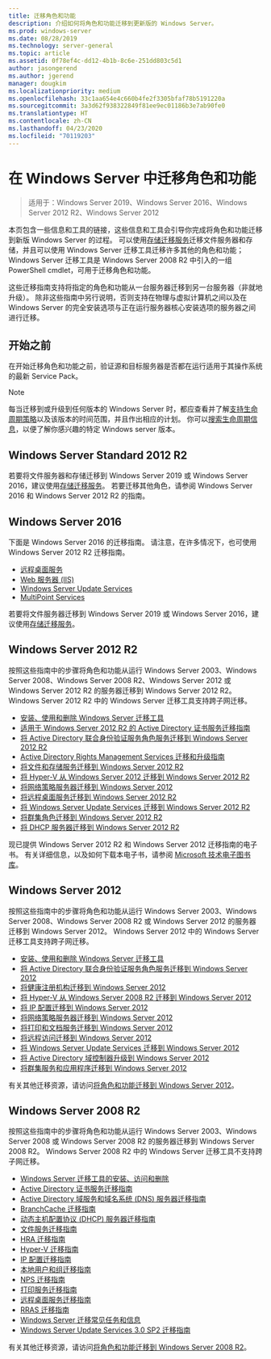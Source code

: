 ```yaml
---
title: 迁移角色和功能
description: 介绍如何将角色和功能迁移到更新版的 Windows Server。
ms.prod: windows-server
ms.date: 08/28/2019
ms.technology: server-general
ms.topic: article
ms.assetid: 0f78ef4c-dd12-4b1b-8c6e-251dd803c5d1
author: jasongerend
ms.author: jgerend
manager: dougkim
ms.localizationpriority: medium
ms.openlocfilehash: 33c1aa654e4c660b4fe2f3305bfaf78b5191220a
ms.sourcegitcommit: 3a3d62f938322849f81ee9ec01186b3e7ab90fe0
ms.translationtype: HT
ms.contentlocale: zh-CN
ms.lasthandoff: 04/23/2020
ms.locfileid: "70119203"
---
```

# <a name="migrating-roles-and-features-in-windows-server"></a>在 Windows Server 中迁移角色和功能

> 适用于：Windows Server 2019、Windows Server 2016、Windows Server 2012 R2、Windows Server 2012

本页包含一些信息和工具的链接，这些信息和工具会引导你完成将角色和功能迁移到新版 Windows Server 的过程。 可以使用[存储迁移服务](../storage/storage-migration-service/overview.md)迁移文件服务器和存储，并且可以使用 Windows Server 迁移工具迁移许多其他的角色和功能；Windows Server 迁移工具是 Windows Server 2008 R2 中引入的一组 PowerShell cmdlet，可用于迁移角色和功能。

这些迁移指南支持将指定的角色和功能从一台服务器迁移到另一台服务器（非就地升级）。 除非这些指南中另行说明，否则支持在物理与虚拟计算机之间以及在 Windows Server 的完全安装选项与正在运行服务器核心安装选项的服务器之间进行迁移。

## <a name="before-you-begin"></a>开始之前

在开始迁移角色和功能之前，验证源和目标服务器是否都在运行适用于其操作系统的最新 Service Pack。 

> [!NOTE]
> 每当迁移到或升级到任何版本的 Windows Server 时，都应查看并了解[支持生命周期策略](https://support.microsoft.com/lifecycle)以及该版本的时间范围，并且作出相应的计划。 你可以[搜索生命周期信息](https://support.microsoft.com/lifecycle)，以便了解你感兴趣的特定 Windows server 版本。

## <a name="windows-server-2019"></a>Windows Server Standard 2012 R2

若要将文件服务器和存储迁移到 Windows Server 2019 或 Windows Server 2016，建议使用[存储迁移服务](../storage/storage-migration-service/overview.md)。 若要迁移其他角色，请参阅 Windows Server 2016 和 Windows Server 2012 R2 的指南。

## <a name="windows-server-2016"></a>Windows Server 2016

下面是 Windows Server 2016 的迁移指南。 请注意，在许多情况下，也可使用 Windows Server 2012 R2 迁移指南。

- [远程桌面服务](https://technet.microsoft.com/windows-server-docs/compute/remote-desktop-services/migrate-rds-role-services)
- [Web 服务器 (IIS)](https://www.iis.net/downloads/microsoft/web-deploy)
- [Windows Server Update Services](https://technet.microsoft.com/library/hh852339.aspx)
- [MultiPoint Services](https://technet.microsoft.com/windows-server-docs/compute/remote-desktop-services/multipoint-services/multipoint-services-migrate)

若要将文件服务器迁移到 Windows Server 2019 或 Windows Server 2016，建议使用[存储迁移服务](../storage/storage-migration-service/overview.md)。

## <a name="windows-server-2012-r2"></a>Windows Server 2012 R2

按照这些指南中的步骤将角色和功能从运行 Windows Server 2003、Windows Server 2008、Windows Server 2008 R2、Windows Server 2012 或 Windows Server 2012 R2 的服务器迁移到 Windows Server 2012 R2。 Windows Server 2012 R2 中的 Windows Server 迁移工具支持跨子网迁移。

- [安装、使用和删除 Windows Server 迁移工具](https://technet.microsoft.com/library/jj134202.aspx)
- [适用于 Windows Server 2012 R2 的 Active Directory 证书服务迁移指南](https://technet.microsoft.com/library/dn486797.aspx)
- [将 Active Directory 联合身份验证服务角色服务迁移到 Windows Server 2012 R2](https://technet.microsoft.com/library/dn486815.aspx)
- [Active Directory Rights Management Services 迁移和升级指南](https://technet.microsoft.com/library/cc754277.aspx)
- [将文件和存储服务迁移到 Windows Server 2012 R2](https://technet.microsoft.com/library/dn479292.aspx)
- [将 Hyper-V 从 Windows Server 2012 迁移到 Windows Server 2012 R2](https://technet.microsoft.com/library/dn486799.aspx)
- [将网络策略服务器迁移到 Windows Server 2012](https://technet.microsoft.com/library/hh831652)
- [将远程桌面服务迁移到 Windows Server 2012 R2](https://technet.microsoft.com/library/dn479239.aspx)
- [将 Windows Server Update Services 迁移到 Windows Server 2012 R2](https://technet.microsoft.com/library/hh852339.aspx)
- [将群集角色迁移到 Windows Server 2012 R2](https://technet.microsoft.com/library/dn530779.aspx)
- [将 DHCP 服务器迁移到 Windows Server 2012 R2](https://technet.microsoft.com/library/dn495425.aspx)

现已提供 Windows Server 2012 R2 和 Windows Server 2012 迁移指南的电子书。 有关详细信息，以及如何下载本电子书，请参阅 [Microsoft 技术电子图书库](https://social.technet.microsoft.com/wiki/contents/articles/11608.e-book-gallery-for-microsoft-technologies.aspx#MigrateRoles)。

## <a name="windows-server-2012"></a>Windows Server 2012

按照这些指南中的步骤将角色和功能从运行 Windows Server 2003、Windows Server 2008、Windows Server 2008 R2 或 Windows Server 2012 的服务器迁移到 Windows Server 2012。 Windows Server 2012 中的 Windows Server 迁移工具支持跨子网迁移。

- [安装、使用和删除 Windows Server 迁移工具](https://technet.microsoft.com/library/jj134202)
- [将 Active Directory 联合身份验证服务角色服务迁移到 Windows Server 2012](https://technet.microsoft.com/library/jj647765)
- [将健康注册机构迁移到 Windows Server 2012](https://technet.microsoft.com/library/hh831513)
- [将 Hyper-V 从 Windows Server 2008 R2 迁移到 Windows Server 2012](https://technet.microsoft.com/library/jj574113)
- [将 IP 配置迁移到 Windows Server 2012](https://technet.microsoft.com/library/jj574133)
- [将网络策略服务器迁移到 Windows Server 2012](https://technet.microsoft.com/library/hh831652)
- [将打印和文档服务迁移到 Windows Server 2012](https://technet.microsoft.com/library/jj134150)
- [将远程访问迁移到 Windows Server 2012](https://technet.microsoft.com/library/hh831423)
- [将 Windows Server Update Services 迁移到 Windows Server 2012](https://technet.microsoft.com/library/hh852339)
- [将 Active Directory 域控制器升级到 Windows Server 2012](https://technet.microsoft.com/library/hh994618.aspx)
- [将群集服务和应用程序迁移到 Windows Server 2012](https://technet.microsoft.com/library/dn486790.aspx)
 

有关其他迁移资源，请访问[将角色和功能迁移到 Windows Server 2012](https://technet.microsoft.com/library/jj134039)。

## <a name="windows-server-2008-r2"></a>Windows Server 2008 R2

按照这些指南中的步骤将角色和功能从运行 Windows Server 2003、Windows Server 2008 或 Windows Server 2008 R2 的服务器迁移到 Windows Server 2008 R2。 Windows Server 2008 R2 中的 Windows Server 迁移工具不支持跨子网迁移。

- [Windows Server 迁移工具的安装、访问和删除](https://technet.microsoft.com/library/dd379545)
- [Active Directory 证书服务迁移指南](https://technet.microsoft.com/library/ee126170)
- [Active Directory 域服务和域名系统 (DNS) 服务器迁移指南](https://technet.microsoft.com/library/dd379558)
- [BranchCache 迁移指南](https://technet.microsoft.com/library/dd548365)
- [动态主机配置协议 (DHCP) 服务器迁移指南](https://technet.microsoft.com/library/dd379535)
- [文件服务迁移指南](https://technet.microsoft.com/library/dd379487)
- [HRA 迁移指南](https://technet.microsoft.com/library/ee791829)
- [Hyper-V 迁移指南](https://technet.microsoft.com/library/ee849855)
- [IP 配置迁移指南](https://technet.microsoft.com/library/dd379537)
- [本地用户和组迁移指南](https://technet.microsoft.com/library/dd379531)
- [NPS 迁移指南](https://technet.microsoft.com/library/ee791849)
- [打印服务迁移指南](https://technet.microsoft.com/library/dd379488)
- [远程桌面服务迁移指南](https://technet.microsoft.com/library/ff849223)
- [RRAS 迁移指南](https://technet.microsoft.com/library/ee822825)
- [Windows Server 迁移常见任务和信息](https://technet.microsoft.com/library/ff400258)
- [Windows Server Update Services 3.0 SP2 迁移指南](https://technet.microsoft.com/library/ee822826)
 
有关其他迁移资源，请访问[将角色和功能迁移到 Windows Server 2008 R2](https://technet.microsoft.com/library/dd365353)。
